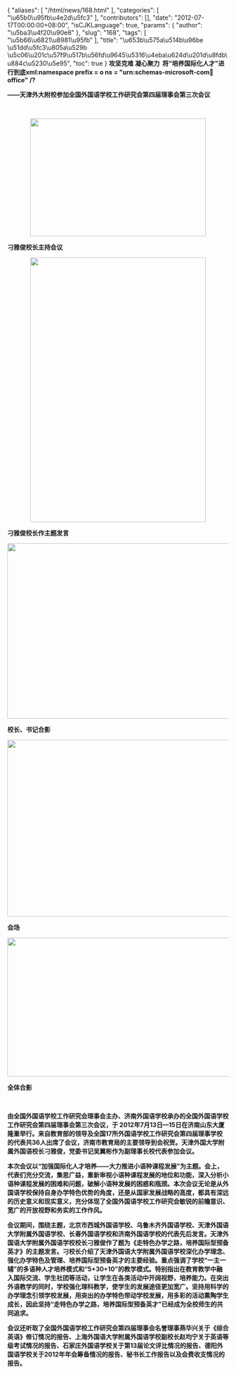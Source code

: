 {
    "aliases": [
        "/html/news/168.html"
    ],
    "categories": [
        "\u65b0\u95fb\u4e2d\u5fc3"
    ],
    "contributors": [],
    "date": "2012-07-17T00:00:00+08:00",
    "isCJKLanguage": true,
    "params": {
        "author": "\u5ba3\u4f20\u90e8"
    },
    "slug": "168",
    "tags": [
        "\u5b66\u6821\u8981\u95fb"
    ],
    "title": "\u653b\u575a\u514b\u96be \u51dd\u5fc3\u805a\u529b \u5c06\u201c\u57f9\u517b\u56fd\u9645\u5316\u4eba\u624d\u201d\u8fdb\u884c\u5230\u5e95",
    "toc": true
}
**攻坚克难 凝心聚力  将“培养国际化人才”进行到底xml:namespace prefix = o ns = "urn:schemas-microsoft-com:office:office" /?**

**——天津外大附校参加全国外国语学校工作研究会第四届理事会第三次会议**

 

**<img
    src="https://cdn.tfls.online/mirror/full/08cf81859d778161eb322a5dbe8aec3c948a20c9.jpg"
    style="display:block;margin-left:auto;margin-right:auto;"
    decoding="async"
    fetchpriority="auto"
    loading="lazy"
    height="268"
    width="400"
/>**

**刁雅俊校长主持会议**

**<img
    src="https://cdn.tfls.online/mirror/full/57c6834c11f6ee3c1008be10dc3c41aa7d0fb6cd.jpg"
    style="display:block;margin-left:auto;margin-right:auto;"
    decoding="async"
    fetchpriority="auto"
    loading="lazy"
    height="602"
    width="400"
/>**

**刁雅俊校长作主题发言**

**<img
    src="https://cdn.tfls.online/mirror/full/111989fea29c724dfdb8eacd37e0e6007c3d5c98.jpg"
    style="display:block;margin-left:auto;margin-right:auto;"
    decoding="async"
    fetchpriority="auto"
    loading="lazy"
    height="399"
    width="600"
/>**

**校长、书记合影**

**<img
    src="https://cdn.tfls.online/mirror/full/6ea2674835ddc5781e2c31c4b2f09709131bc523.jpg"
    style="display:block;margin-left:auto;margin-right:auto;"
    decoding="async"
    fetchpriority="auto"
    loading="lazy"
    height="402"
    width="600"
/>**

**会场**

**<img
    src="https://cdn.tfls.online/mirror/full/4d564392976a8580cdbf6871767c8b747878fb80.jpg"
    style="display:block;margin-left:auto;margin-right:auto;"
    decoding="async"
    fetchpriority="auto"
    loading="lazy"
    height="316"
    width="600"
/>**

**全体合影**

 

**由全国外国语学校工作研究会理事会主办、济南外国语学校承办的全国外国语学校工作研究会第四届理事会第三次会议，于 2012年7月13日—15日在济南山东大厦隆重举行。来自教育部的领导及全国17所外国语学校工作研究会第四届理事学校的代表共36人出席了会议，济南市教育局的主要领导到会祝贺。天津外国大学附属外国语校长刁雅俊，党委书记吴翼彬作为副理事长校代表参加会议。**

**本次会议以“加强国际化人才培养——大力推进小语种课程发展”为主题。会上，代表们充分交流，集思广益，重新审视小语种课程发展的地位和功能，深入分析小语种课程发展的困难和问题，破解小语种发展的困惑和瓶颈。本次会议无论是从外国语学校保持自身办学特色优势的角度，还是从国家发展战略的高度，都具有深远的历史意义和现实意义，充分体现了全国外国语学校工作研究会敏锐的前瞻意识、宽广的开放视野和务实的工作作风。**

**会议期间，围绕主题，北京市西城外国语学校、乌鲁木齐外国语学校、天津外国语大学附属外国语学校、长春外国语学校和济南外国语学校的代表先后发言。天津外国语大学附属外国语学校校长刁雅俊作了题为《走特色办学之路，培养国际型预备英才》的主题发言。刁校长介绍了天津外国语大学附属外国语学校深化办学理念、强化办学特色及管理、培养国际型预备英才的主要经验。重点强调了学校“一主一辅”的多语种人才培养模式和“5+30+10”的教学模式。特别指出在教育教学中融入国际交流、学生社团等活动，让学生在各类活动中开阔视野，培养能力。在突出外语教学的同时，学校强化理科教学，使学生的发展途径更加宽广。坚持用科学的办学理念引领学校发展，用突出的办学特色带动学校发展，用多彩的活动熏陶学生成长，因此坚持“走特色办学之路，培养国际型预备英才”已经成为全校师生的共同追求。**

**会议还听取了全国外国语学校工作研究会第四届理事会名誉理事燕华兴关于《综合英语》修订情况的报告、上海外国语大学附属外国语学校副校长赵均宁关于英语等级考试情况的报告、石家庄外国语学校关于第13届论文评比情况的报告、德阳外国语学校关于2012年年会筹备情况的报告、秘书长工作报告以及会费收支情况的报告。**

